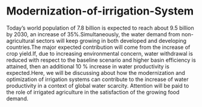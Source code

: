 # Modernization-of-irrigation-System 
Today’s world population of 7.8 billion is expected to reach about 9.5 billion by 2030, an increase of 35%.Simultaneously, the water demand from non-agricultural sectors will keep growing in both developed and developing countries.The major expected contribution will come from the increase of crop yield.If, due to increasing environmental concern, water withdrawal is reduced with respect to the baseline scenario and higher basin efficiency is attained, then an additional 10 % increase in water productivity is expected.Here, we will be discussing about how the modernization and optimization of irrigation systems can contribute to the increase of water productivity in a context of global water scarcity.
Attention will be paid to the role of irrigated agriculture in the satisfaction of the growing food demand. 



